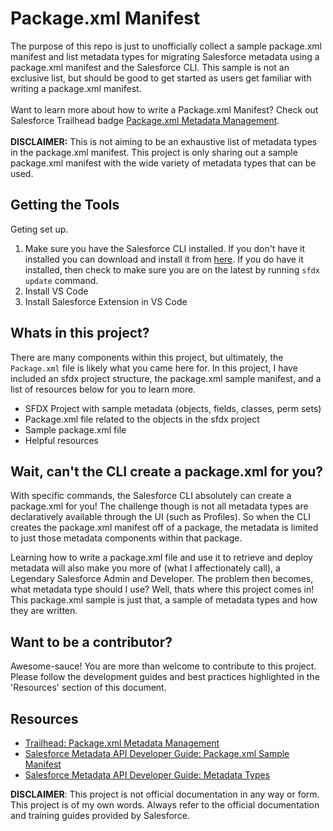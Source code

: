 # Package.xml Manifest
The purpose of this repo is just to unofficially collect a sample package.xml manifest and list metadata types for migrating Salesforce metadata using a package.xml manifest and the Salesforce CLI. This sample is not an exclusive list, but should be good to get started as users get familiar with writing a package.xml manifest. <br/> <br/>
Want to learn more about how to write a Package.xml Manifest? Check out Salesforce Trailhead badge [Package.xml Metadata Management](https://trailhead.salesforce.com/en/content/learn/modules/package-xml).
<br/><br/>
**DISCLAIMER:** This is not aiming to be an exhaustive list of metadata types in the package.xml manifest. This project is only sharing out a sample package.xml manifest with the wide variety of metadata types that can be used.

## Getting the Tools
Geting set up. 
1) Make sure you have the Salesforce CLI installed. If you don't have it installed you can download and install it from [here](https://developer.salesforce.com/tools/sfdxcli). If you do have it installed, then check to make sure you are on the latest by running `sfdx update` command. 
2) Install VS Code
3) Install Salesforce Extension in VS Code  

## Whats in this project?
There are many components within this project, but ultimately, the `Package.xml` file is likely what you came here for. In this project, I have included an sfdx project structure, the package.xml sample manifest, and a list of resources below for you to learn more.
* SFDX Project with sample metadata (objects, fields, classes, perm sets)
* Package.xml file related to the objects in the sfdx project
* Sample package.xml file
* Helpful resources

## Wait, can't the CLI create a package.xml for you?
With specific commands, the Salesforce CLI absolutely can create a package.xml for you! The challenge though is not all metadata types are declaratively available through the UI (such as Profiles). So when the CLI creates the package.xml manifest off of a package, the metadata is limited to just those metadata components within that package. 

Learning how to write a package.xml file and use it to retrieve and deploy metadata will also make you more of (what I affectionately call), a Legendary Salesforce Admin and Developer. The problem then becomes, what metadata type should I use? Well, thats where this project comes in! This package.xml sample is just that, a sample of metadata types and how they are written. 


## Want to be a contributor?
Awesome-sauce! You are more than welcome to contribute to this project. Please follow the development guides and best practices highlighted in the 'Resources' section of this document. 

## Resources
* [Trailhead: Package.xml Metadata Management](https://trailhead.salesforce.com/en/content/learn/modules/package-xml)
* [Salesforce Metadata API Developer Guide: Package.xml Sample Manifest](https://developer.salesforce.com/docs/atlas.en-us.api_meta.meta/api_meta/manifest_samples.htm)
* [Salesforce Metadata API Developer Guide: Metadata Types](https://developer.salesforce.com/docs/atlas.en-us.api_meta.meta/api_meta/meta_types_list.htm)


**DISCLAIMER**: This project is not official documentation in any way or form. This project is of my own words. Always refer to the official documentation and training guides provided by Salesforce.